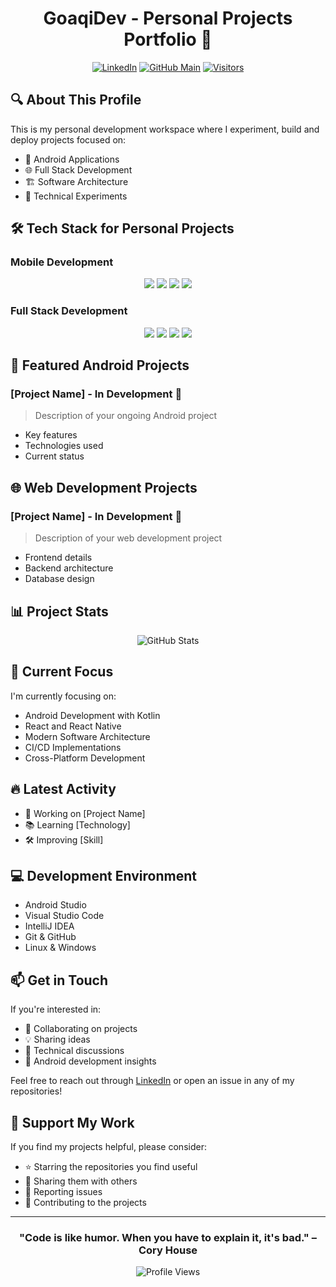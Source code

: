 <div align="center">
  
# GoaqiDev - Personal Projects Portfolio 🚀

[![LinkedIn](https://img.shields.io/badge/LinkedIn-0077B5?style=for-the-badge&logo=linkedin&logoColor=white)](https://linkedin.com/in/jgutierrezgil)
[![GitHub Main](https://img.shields.io/badge/GitHub-Academic-181717?style=for-the-badge&logo=github)](https://github.com/jgutierrezgil)
[![Visitors](https://img.shields.io/badge/dynamic/json?color=brightgreen&label=Visitors&query=value&url=https://api.countapi.xyz/hit/goaqidev/readme)](https://github.com/GoaqiDev)

</div>

## 🔍 About This Profile
This is my personal development workspace where I experiment, build and deploy projects focused on:
- 📱 Android Applications
- 🌐 Full Stack Development
- 🏗️ Software Architecture
- 🧪 Technical Experiments

## 🛠️ Tech Stack for Personal Projects

### Mobile Development
<div align="center">
  <img src="https://img.shields.io/badge/Android-3DDC84?style=for-the-badge&logo=android&logoColor=white" />
  <img src="https://img.shields.io/badge/Kotlin-0095D5?style=for-the-badge&logo=kotlin&logoColor=white" />
  <img src="https://img.shields.io/badge/Java-ED8B00?style=for-the-badge&logo=java&logoColor=white" />
  <img src="https://img.shields.io/badge/React_Native-20232A?style=for-the-badge&logo=react&logoColor=61DAFB" />
</div>

### Full Stack Development
<div align="center">
  <img src="https://img.shields.io/badge/React-20232A?style=for-the-badge&logo=react&logoColor=61DAFB" />
  <img src="https://img.shields.io/badge/Node.js-339933?style=for-the-badge&logo=nodedotjs&logoColor=white" />
  <img src="https://img.shields.io/badge/Express.js-000000?style=for-the-badge&logo=express&logoColor=white" />
  <img src="https://img.shields.io/badge/MongoDB-4EA94B?style=for-the-badge&logo=mongodb&logoColor=white" />
</div>

## 📱 Featured Android Projects

### [Project Name] - In Development 🚧
> Description of your ongoing Android project
- Key features
- Technologies used
- Current status

## 🌐 Web Development Projects

### [Project Name] - In Development 🚧
> Description of your web development project
- Frontend details
- Backend architecture
- Database design

## 📊 Project Stats

<div align="center">
  <img src="https://github-readme-stats.vercel.app/api?username=GoaqiDev&show_icons=true&theme=dracula" alt="GitHub Stats" />
</div>

## 🎯 Current Focus
I'm currently focusing on:
- Android Development with Kotlin
- React and React Native
- Modern Software Architecture
- CI/CD Implementations
- Cross-Platform Development

## 🔥 Latest Activity
<!-- This section can be automatically updated using GitHub Actions -->
- 🚀 Working on [Project Name]
- 📚 Learning [Technology]
- 🛠️ Improving [Skill]

## 💻 Development Environment
- Android Studio
- Visual Studio Code
- IntelliJ IDEA
- Git & GitHub
- Linux & Windows

## 📫 Get in Touch
If you're interested in:
- 🤝 Collaborating on projects
- 💡 Sharing ideas
- 🔧 Technical discussions
- 📱 Android development insights

Feel free to reach out through [LinkedIn](https://linkedin.com/in/jgutierrezgil) or open an issue in any of my repositories!

## 🌟 Support My Work
If you find my projects helpful, please consider:
- ⭐ Starring the repositories you find useful
- 🔄 Sharing them with others
- 🐛 Reporting issues
- 🤝 Contributing to the projects

---

<div align="center">

### "Code is like humor. When you have to explain it, it's bad." – Cory House

![Profile Views](https://komarev.com/ghpvc/?username=GoaqiDev&color=brightgreen)

</div>
